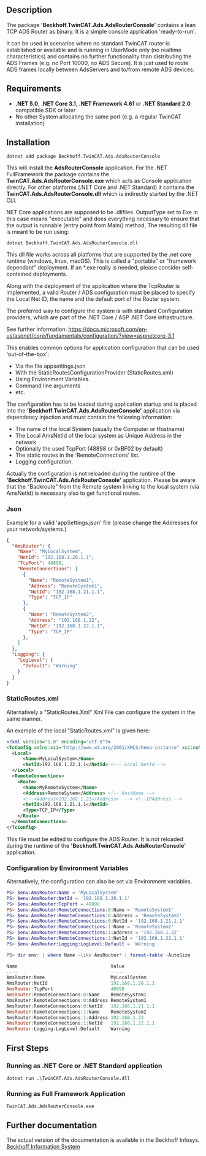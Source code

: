 ﻿## Description
The package **'Beckhoff.TwinCAT.Ads.AdsRouterConsole'** contains a lean TCP ADS Router as binary. It is a simple console application
'ready-to-run'.

It can be used in scenarios where no standard TwinCAT router is established or available and is running in UserMode only (no realtime characteristics) and contains no further functionality than distributing the ADS Frames (e.g. no Port 10000, no ADS Secure). It is just used to route ADS frames locally between AdsServers 
and to/from remote ADS devices.

## Requirements
- **.NET 5.0**, **.NET Core 3.1**, **.NET Framework 4.61** or **.NET Standard 2.0** compatible SDK or later
- No other System allocating the same port (e.g. a regular TwinCAT installation) 

## Installation

```Shell
dotnet add package Beckhoff.TwinCAT.Ads.AdsRouterConsole
```

This will install the **AdsRouterConsole** application.
For the .NET FullFramework the package contains the **TwinCAT.Ads.AdsRouterConsole.exe** which acts as Console application directly.
For other platforms (.NET Core and .NET Standard) it contains the **TwinCAT.Ads.AdsRouterConsole.dll** which is indirectly started by the .NET CLI.

NET Core applications are supposed to be .dllfiles. OutputType set to Exe in this case means "executable" and does everything necessary to ensure that the output is runnable (entry point from Main() method,
The resulting dll file is meant to be run using:

```shell
dotnet Beckhoff.TwinCAT.Ads.AdsRouterConsole.dll 
```

This dll file works across all platforms that are supported by the .net core runtime (windows, linux, macOS). This is called a "portable" or "framework dependant" deployment.
If an *.exe really is needed, please consider self-contained deployments.

Along with the deployment of the application where the TcpRouter is implemented, a valid Router / ADS configuration must be placed to specify
the Local Net ID, the name and the default port of the Router system.

The preferred way to configure the system is with standard Configuration providers, which are part of the
.NET Core / ASP .NET Core infrastructure.

See further information:
https://docs.microsoft.com/en-us/aspnet/core/fundamentals/configuration/?view=aspnetcore-3.1

This enables common options for application configuration that can be used 'out-of-the-box':

- Via the file appsettings.json
- With the StaticRoutesConfigurationProvider (StaticRoutes.xml)
- Using Environment Variables.
- Command line arguments
- etc.

The configuration has to be loaded during application startup and is placed into the **'Beckhoff.TwinCAT.Ads.AdsRouterConsole'** application via dependency injection and
must contain the following information:
- The name of the local System (usually the Computer or Hostname)
- The Local AmsNetId of the local system as Unique Address in the network
- Optionally the used TcpPort (48898 or 0xBF02 by default)
- The static routes in the 'RemoteConnections' list.
- Logging configuration.

Actually the configuration is not reloaded during the runtime of the **'Beckhoff.TwinCAT.Ads.AdsRouterConsole'** application.
Please be aware that the "Backroute" from the Remote system linking to the local system (via AmsNetId) is necessary also to get functional routes.

### Json
Example for a valid 'appSettings.json' file (please change the Addresses for your network/systems.)

```json
{
  "AmsRouter": {
    "Name": "MyLocalSystem",
    "NetId": "192.168.1.20.1.1",
    "TcpPort": 48898,
    "RemoteConnections": [
      {
        "Name": "RemoteSystem1",
        "Address": "RemoteSystem1",
        "NetId": "192.168.1.21.1.1",
        "Type": "TCP_IP"
      },
      {
        "Name": "RemoteSystem2",
        "Address": "192.168.1.22",
        "NetId": "192.168.1.22.1.1",
        "Type": "TCP_IP"
      },
    ]
  },
  "Logging": {
    "LogLevel": {
      "Default": "Warning"
    }
  }
}
```
### StaticRoutes.xml
Alternatively a "StaticRoutes.Xml" Xml File can configure the system in the same manner.

An example of the local "StaticRoutes.xml" is given here:

```xml
<?xml version="1.0" encoding="utf-8"?>
<TcConfig xmlns:xsi="http://www.w3.org/2001/XMLSchema-instance" xsi:noNamespaceSchemaLocation="C:\TwinCAT3\Config\TcConfig.xsd">
  <Local>
      <Name>MyLocalSystem</Name>
      <NetId>192.168.1.22.1.1</NetId> <!-- Local NetId -->
  </Local>
  <RemoteConnections>
    <Route>
      <Name>MyRemoteSystem</Name>
      <Address>RemoteSytem</Address> <!-- HostName -->
      <!--<Address>192.168.1.21</Address>  --> <!--IPAddress -->
      <NetId>192.168.1.21.1.1</NetId>
      <Type>TCP_IP</Type>
    </Route>
  </RemoteConnections>
</TcConfig>
```

This file must be edited to configure the ADS Router. It is not reloaded during the runtime of the **'Beckhoff.TwinCAT.Ads.AdsRouterConsole'** application.

### Configuration by Environment Variables
Alternatively, the configuration can also be set via Environment variables.

```Powershell
PS> $env:AmsRouter:Name = 'MyLocalSystem'
PS> $env:AmsRouter:NetId = '192.168.1.20.1.1'
PS> $env:AmsRouter:TcpPort = 48898
PS> $env:AmsRouter:RemoteConnections:0:Name = 'RemoteSystem1'
PS> $env:AmsRouter:RemoteConnections:0:Address = 'RemoteSystem1'
PS> $env:AmsRouter:RemoteConnections:0:NetId = '192.168.1.21.1.1'
PS> $env:AmsRouter:RemoteConnections:1:Name = 'RemoteSystem2'
PS> $env:AmsRouter:RemoteConnections:1:Address = '192.168.1.22'
PS> $env:AmsRouter:RemoteConnections:1:NetId = '192.168.1.22.1.1'
PS> $env:AmsRouter:Logging:LogLevel:Default = 'Warning'
```

```Powershell
PS> dir env: | where Name -like AmsRouter* | format-table -AutoSize

Name                                  Value
----                                  -----
AmsRouter:Name                        MyLocalSystem
AmsRouter:NetId                       192.168.1.20.1.1
AmsRouter:TcpPort                     48898
AmsRouter:RemoteConnections:0:Name    RemoteSystem1
AmsRouter:RemoteConnections:0:Address RemoteSystem1
AmsRouter:RemoteConnections:0:NetId   192.168.1.21.1.1
AmsRouter:RemoteConnections:1:Name    RemoteSystem2
AmsRouter:RemoteConnections:1:Address 192.168.1.22
AmsRouter:RemoteConnections:1:NetId   192.168.1.22.1.1
AmsRouter:Logging:LogLevel:Default    Warning
```

## First Steps

### Running as .NET Core or .NET Standard application
```Shell
dotnet run .\TwinCAT.Ads.AdsRouterConsole.dll
```

### Running as Full Framework Application
```Shell
TwinCAT.Ads.AdsRouterConsole.exe
```
## Further documentation
The actual version of the documentation is available in the Beckhoff Infosys.
[Beckhoff Information System](https://infosys.beckhoff.com/index.php?content=../content/1033/tc3_ads.net/index.html&id=207622008965200265)